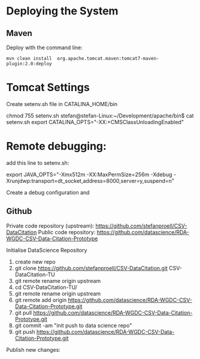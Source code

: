 Deploying the System
==================

Maven 
-------

Deploy with the command line:

    mvn clean install  org.apache.tomcat.maven:tomcat7-maven-plugin:2.0:deploy


Tomcat Settings
====================
Create setenv.sh file in CATALINA_HOME/bin

chmod 755 setenv.sh
stefan@stefan-Linux:~/Development/apache/bin$ cat setenv.sh
export CATALINA_OPTS="-XX:+CMSClassUnloadingEnabled"

Remote debugging:
=================

add this line to setenv.sh:

export JAVA_OPTS="-Xmx512m -XX:MaxPermSize=256m  -Xdebug -Xrunjdwp:transport=dt_socket,address=8000,server=y,suspend=n"

Create a debug configuration and 


Github
---------

Private code repository (upstream): https://github.com/stefanproell/CSV-DataCitation
Public code repository: https://github.com/datascience/RDA-WGDC-CSV-Data-Citation-Prototype

Initialise DataScience Repository

1) create new repo
2) git clone https://github.com/stefanproell/CSV-DataCitation.git CSV-DataCitation-TU
3) git remote rename origin upstream
4) cd CSV-DataCitation-TU/
5) git remote rename origin upstream
6) git remote add origin https://github.com/datascience/RDA-WGDC-CSV-Data-Citation-Prototype.git
7) git pull https://github.com/datascience/RDA-WGDC-CSV-Data-Citation-Prototype.git
8) git commit -am "init push to data science repo"
9) git push https://github.com/datascience/RDA-WGDC-CSV-Data-Citation-Prototype.git

Publish new changes:


